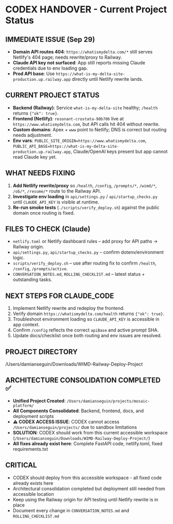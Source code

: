 # CODEX HANDOVER - Current Project Status

## IMMEDIATE ISSUE (Sep 29)
- **Domain API routes 404**: `https://whatismydelta.com/*` still serves Netlify's 404 page; needs rewrite/proxy to Railway.
- **Claude API key not surfaced**: App still reports missing Claude credentials due to env loading gap.
- **Prod API base**: Use `https://what-is-my-delta-site-production.up.railway.app` directly until Netlify rewrite lands.

## CURRENT PROJECT STATUS
- **Backend (Railway)**: Service `what-is-my-delta-site` healthy; `/health` returns `{"ok": true}`.
- **Frontend (Netlify)**: `resonant-crostata-90b706` live at `https://www.whatismydelta.com`, but API calls hit 404 without rewrite.
- **Custom domains**: Apex + `www` point to Netlify; DNS is correct but routing needs adjustment.
- **Env vars**: `PUBLIC_SITE_ORIGIN=https://www.whatismydelta.com`, `PUBLIC_API_BASE=https://what-is-my-delta-site-production.up.railway.app`, Claude/OpenAI keys present but app cannot read Claude key yet.

## WHAT NEEDS FIXING
1. **Add Netlify rewrite/proxy** so `/health`, `/config`, `/prompts/*`, `/wimd/*`, `/ob/*`, `/resume/*` route to the Railway API.
2. **Investigate env loading** in `api/settings.py` / `api/startup_checks.py` until `CLAUDE_API_KEY` is visible at runtime.
3. **Re-run smoke tests** (`./scripts/verify_deploy.sh`) against the public domain once routing is fixed.

## FILES TO CHECK (Claude)
- `netlify.toml` or Netlify dashboard rules – add proxy for API paths → Railway origin.
- `api/settings.py`, `api/startup_checks.py` – confirm dotenv/environment logic.
- `scripts/verify_deploy.sh` – use after routing fix to confirm `/health`, `/config`, `/prompts/active`.
- `CONVERSATION_NOTES.md`, `ROLLING_CHECKLIST.md` – latest status + outstanding tasks.

## NEXT STEPS FOR CLAUDE_CODE
1. Implement Netlify rewrite and redeploy the frontend.
2. Verify domain `https://whatismydelta.com/health` returns `{"ok": true}`.
3. Troubleshoot environment loading so `CLAUDE_API_KEY` is accessible in app context.
4. Confirm `/config` reflects the correct `apiBase` and active prompt SHA.
5. Update docs/checklist once both routing and env issues are resolved.

## PROJECT DIRECTORY
/Users/damianseguin/Downloads/WIMD-Railway-Deploy-Project

## ARCHITECTURE CONSOLIDATION COMPLETED ✅
- **Unified Project Created**: `/Users/damianseguin/projects/mosaic-platform/`
- **All Components Consolidated**: Backend, frontend, docs, and deployment scripts
- **⚠️ CODEX ACCESS ISSUE**: CODEX cannot access `/Users/damianseguin/projects/` due to sandbox limitations
- **SOLUTION**: CODEX should work from this current accessible workspace (`/Users/damianseguin/Downloads/WIMD-Railway-Deploy-Project/`)
- **All fixes already exist here**: Complete FastAPI code, netlify.toml, fixed requirements.txt

## CRITICAL
- CODEX should deploy from this accessible workspace - all fixed code already exists here
- Architectural consolidation completed but deployment still needed from accessible location
- Keep using the Railway origin for API testing until Netlify rewrite is in place
- Document every change in `CONVERSATION_NOTES.md` and `ROLLING_CHECKLIST.md`









